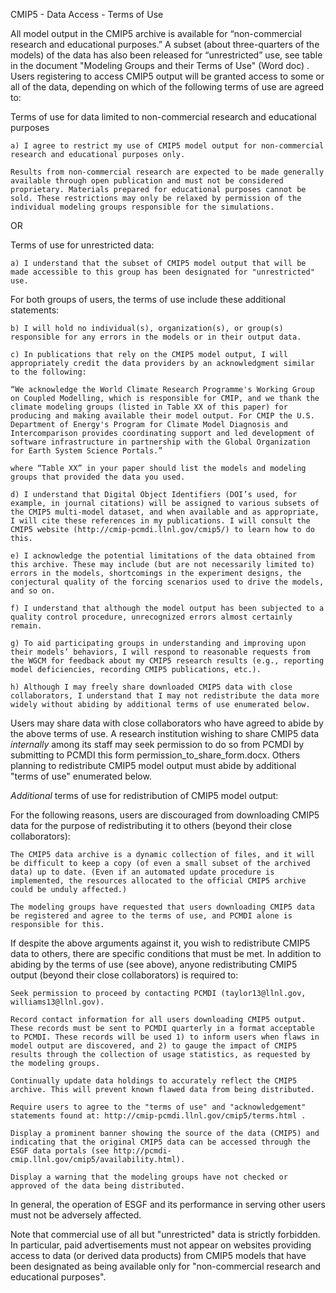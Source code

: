 CMIP5 - Data Access - Terms of Use

All model output in the CMIP5 archive is available for “non-commercial research and educational purposes.” A subset (about three-quarters of the models) of the data has also been released for “unrestricted” use, see table in the document "Modeling Groups and their Terms of Use" (Word doc) . Users registering to access CMIP5 output will be granted access to some or all of the data, depending on which of the following terms of use are agreed to:

Terms of use for data limited to non-commercial research and educational purposes

    a) I agree to restrict my use of CMIP5 model output for non-commercial research and educational purposes only.

    Results from non-commercial research are expected to be made generally available through open publication and must not be considered proprietary. Materials prepared for educational purposes cannot be sold. These restrictions may only be relaxed by permission of the individual modeling groups responsible for the simulations.


OR

Terms of use for unrestricted data:

    a) I understand that the subset of CMIP5 model output that will be made accessible to this group has been designated for "unrestricted" use.


For both groups of users, the terms of use include these additional statements:

    b) I will hold no individual(s), organization(s), or group(s) responsible for any errors in the models or in their output data.

    c) In publications that rely on the CMIP5 model output, I will appropriately credit the data providers by an acknowledgment similar to the following:

    “We acknowledge the World Climate Research Programme's Working Group on Coupled Modelling, which is responsible for CMIP, and we thank the climate modeling groups (listed in Table XX of this paper) for producing and making available their model output. For CMIP the U.S. Department of Energy's Program for Climate Model Diagnosis and Intercomparison provides coordinating support and led development of software infrastructure in partnership with the Global Organization for Earth System Science Portals.”

    where “Table XX” in your paper should list the models and modeling groups that provided the data you used.

    d) I understand that Digital Object Identifiers (DOI’s used, for example, in journal citations) will be assigned to various subsets of the CMIP5 multi-model dataset, and when available and as appropriate, I will cite these references in my publications. I will consult the CMIP5 website (http://cmip-pcmdi.llnl.gov/cmip5/) to learn how to do this.

    e) I acknowledge the potential limitations of the data obtained from this archive. These may include (but are not necessarily limited to) errors in the models, shortcomings in the experiment designs, the conjectural quality of the forcing scenarios used to drive the models, and so on.

    f) I understand that although the model output has been subjected to a quality control procedure, unrecognized errors almost certainly remain.

    g) To aid participating groups in understanding and improving upon their models’ behaviors, I will respond to reasonable requests from the WGCM for feedback about my CMIP5 research results (e.g., reporting model deficiencies, recording CMIP5 publications, etc.).

    h) Although I may freely share downloaded CMIP5 data with close collaborators, I understand that I may not redistribute the data more widely without abiding by additional terms of use enumerated below.


Users may share data with close collaborators who have agreed to abide by the above terms of use. A research institution wishing to share CMIP5 data *internally* among its staff may seek permission to do so from PCMDI by submitting to PCMDI this form permission_to_share_form.docx. Others planning to redistribute CMIP5 model output must abide by additional "terms of use" enumerated below.

*Additional* terms of use for redistribution of CMIP5 model output:

For the following reasons, users are discouraged from downloading CMIP5 data for the purpose of redistributing it to others (beyond their close collaborators):

    The CMIP5 data archive is a dynamic collection of files, and it will be difficult to keep a copy (of even a small subset of the archived data) up to date. (Even if an automated update procedure is implemented, the resources allocated to the official CMIP5 archive could be unduly affected.)

    The modeling groups have requested that users downloading CMIP5 data be registered and agree to the terms of use, and PCMDI alone is responsible for this.

If despite the above arguments against it, you wish to redistribute CMIP5 data to others, there are specific conditions that must be met. In addition to abiding by the terms of use (see above), anyone redistributing CMIP5 output (beyond their close collaborators) is required to:

    Seek permission to proceed by contacting PCMDI (taylor13@llnl.gov, williams13@llnl.gov).

    Record contact information for all users downloading CMIP5 output. These records must be sent to PCMDI quarterly in a format acceptable to PCMDI. These records will be used 1) to inform users when flaws in model output are discovered, and 2) to gauge the impact of CMIP5 results through the collection of usage statistics, as requested by the modeling groups.

    Continually update data holdings to accurately reflect the CMIP5 archive. This will prevent known flawed data from being distributed.

    Require users to agree to the "terms of use" and "acknowledgement" statements found at: http://cmip-pcmdi.llnl.gov/cmip5/terms.html .

    Display a prominent banner showing the source of the data (CMIP5) and indicating that the original CMIP5 data can be accessed through the ESGF data portals (see http://pcmdi-cmip.llnl.gov/cmip5/availability.html).

    Display a warning that the modeling groups have not checked or approved of the data being distributed.


In general, the operation of ESGF and its performance in serving other users must not be adversely affected.

Note that commercial use of all but "unrestricted" data is strictly forbidden. In particular, paid advertisements must not appear on websites providing access to data (or derived data products) from CMIP5 models that have been designated as being available only for "non-commercial research and educational purposes". 
